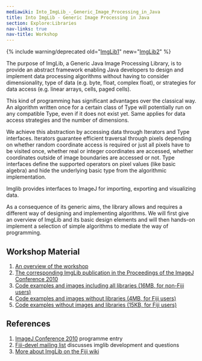 ```yaml
---
mediawiki: Into_ImgLib_-_Generic_Image_Processing_in_Java
title: Into ImgLib - Generic Image Processing in Java
section: Explore:Libraries
nav-links: true
nav-title: Workshop
---
```


{% include warning/deprecated old="[ImgLib1](/libs/imglib1)" new="[ImgLib2](/libs/imglib2)" %}
 
 The purpose of ImgLib, a Generic Java Image Processing Library, is to provide an abstract framework enabling Java developers to design and implement data processing algorithms without having to consider dimensionality, type of data (e.g. byte, float, complex float), or strategies for data access (e.g. linear arrays, cells, paged cells).

This kind of programming has significant advantages over the classical way. An algorithm written once for a certain class of Type will potentially run on any compatible Type, even if it does not exist yet. Same applies for data access strategies and the number of dimensions.

We achieve this abstraction by accessing data through Iterators and Type interfaces. Iterators guarantee efficient traversal through pixels depending on whether random coordinate access is required or just all pixels have to be visited once, whether real or integer coordinates are accessed, whether coordinates outside of image boundaries are accessed or not. Type interfaces define the supported operators on pixel values (like basic algebra) and hide the underlying basic type from the algorithmic implementation.

Imglib provides interfaces to ImageJ for importing, exporting and visualizing data.

As a consequence of its generic aims, the library allows and requires a different way of designing and implementing algorithms. We will first give an overview of ImgLib and its basic design elements and will then hands-on implement a selection of simple algorithms to mediate the way of programming.

## Workshop Material

1.  [An overview of the workshop](https://fiji.sc/~preibisch/ImgLibPresentation.pdf)
2.  [The corresponding ImgLib publication in the Proceedings of the ImageJ Conference 2010](http://fly.mpi-cbg.de/~preibisch/pubs/imagejpaper2010.pdf)
3.  [Code examples and images including all libraries (16MB, for non-Fiji users)](https://fiji.sc/~preibisch/workshop.zip)
4.  [Code examples and images without libraries (4MB, for Fiji users)](https://fiji.sc/~preibisch/workshop2.zip)
5.  [Code examples without images and libraries (15KB, for Fiji users)](http://fly.mpi-cbg.de/~saalfeld/workshop3.zip)

## References

1.  [ImageJ Conference 2010](http://imagejconf.tudor.lu/program/doku.php?id=:program:workshops:preibisch:start) programme entry
2.  [Fiji-devel mailing list](mailto:fiji@fiji.sc) discusses imglib development and questions
3.  [More about ImgLib on the Fiji wiki](/libs/imglib1)


